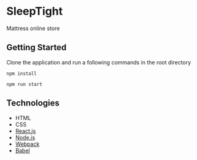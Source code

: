 # SleepTight

Mattress online store

## Getting Started

Clone the application and run a following commands in the root directory

```
npm install
```
```
npm run start
```

## Technologies

* HTML
* CSS
* [React.js](https://reactjs.org/)
* [Node.js](https://nodejs.org/en/)
* [Webpack](https://webpack.js.org/)
* [Babel](https://babeljs.io/)
